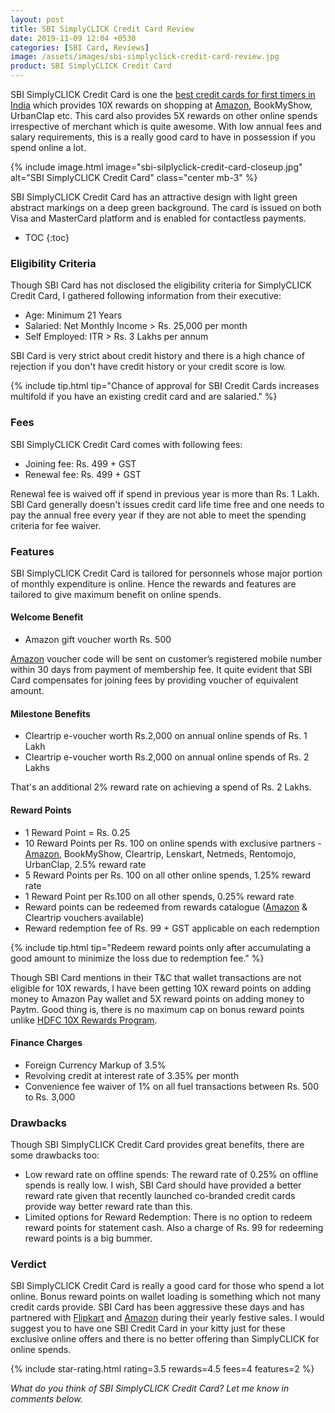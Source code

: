 ```yaml
---
layout: post
title: SBI SimplyCLICK Credit Card Review
date: 2019-11-09 12:04 +0530
categories: [SBI Card, Reviews]
image: /assets/images/sbi-simplyclick-credit-card-review.jpg
product: SBI SimplyCLICK Credit Card
---
```


SBI SimplyCLICK Credit Card is one the [best credit cards for first timers in India](/best-credit-cards-for-first-timers-in-india/) which provides 10X rewards on shopping at [Amazon](https://l.cardinfo.in/amazon), BookMyShow, UrbanClap etc. This card also provides 5X rewards on other online spends irrespective of merchant which is quite awesome. With low annual fees and salary requirements, this is a really good card to have in possession if you spend online a lot.

{% include image.html image="sbi-silplyclick-credit-card-closeup.jpg" alt="SBI SimplyCLICK Credit Card" class="center mb-3" %}

SBI SimplyCLICK Credit Card has an attractive design with light green abstract markings on a deep green background. The card is issued on both Visa and MasterCard platform and is enabled for contactless payments.

<!-- prettier-ignore -->
* TOC
{:toc}

### Eligibility Criteria

Though SBI Card has not disclosed the eligibility criteria for SimplyCLICK Credit Card, I gathered following information from their executive:

- Age: Minimum 21 Years
- Salaried: Net Monthly Income > Rs. 25,000 per month
- Self Employed: ITR > Rs. 3 Lakhs per annum

SBI Card is very strict about credit history and there is a high chance of rejection if you don't have credit history or your credit score is low.

{% include tip.html tip="Chance of approval for SBI Credit Cards increases multifold if you have an existing credit card and are salaried." %}

### Fees

SBI SimplyCLICK Credit Card comes with following fees:

- Joining fee: Rs. 499 + GST
- Renewal fee: Rs. 499 + GST

Renewal fee is waived off if spend in previous year is more than Rs. 1 Lakh. SBI Card generally doesn't issues credit card life time free and one needs to pay the annual free every year if they are not able to meet the spending criteria for fee waiver.

### Features

SBI SimplyCLICK Credit Card is tailored for personnels whose major portion of monthly expenditure is online. Hence the rewards and features are tailored to give maximum benefit on online spends.

#### Welcome Benefit

- Amazon gift voucher worth Rs. 500

[Amazon](https://l.cardinfo.in/amazon) voucher code will be sent on customer’s registered mobile number within 30 days from payment of membership fee. It quite evident that SBI Card compensates for joining fees by providing voucher of equivalent amount.

#### Milestone Benefits

- Cleartrip e-voucher worth Rs.2,000 on annual online spends of Rs. 1 Lakh
- Cleartrip e-voucher worth Rs.2,000 on annual online spends of Rs. 2 Lakhs

That's an additional 2% reward rate on achieving a spend of Rs. 2 Lakhs.

#### Reward Points

- 1 Reward Point = Rs. 0.25
- 10 Reward Points per Rs. 100 on online spends with exclusive partners - [Amazon](https://l.cardinfo.in/amazon), BookMyShow, Cleartrip, Lenskart, Netmeds, Rentomojo, UrbanClap, 2.5% reward rate
- 5 Reward Points per Rs. 100 on all other online spends, 1.25% reward rate
- 1 Reward Point per Rs.100 on all other spends, 0.25% reward rate
- Reward points can be redeemed from rewards catalogue ([Amazon](https://l.cardinfo.in/amazon) & Cleartrip vouchers available)
- Reward redemption fee of Rs. 99 + GST applicable on each redemption

{% include tip.html tip="Redeem reward points only after accumulating a good amount to minimize the loss due to redemption fee." %}

Though SBI Card mentions in their T&C that wallet transactions are not eligible for 10X rewards, I have been getting 10X reward points on adding money to Amazon Pay wallet and 5X reward points on adding money to Paytm. Good thing is, there is no maximum cap on bonus reward points unlike [HDFC 10X Rewards Program](/hdfc-smartbuy-10x-rewards-even-more-rewarding-with-december-2019-update/).

#### Finance Charges

- Foreign Currency Markup of 3.5%
- Revolving credit at interest rate of 3.35% per month
- Convenience fee waiver of 1% on all fuel transactions between Rs. 500 to Rs. 3,000

### Drawbacks

Though SBI SimplyCLICK Credit Card provides great benefits, there are some drawbacks too:

- Low reward rate on offline spends: The reward rate of 0.25% on offline spends is really low. I wish, SBI Card should have provided a better reward rate given that recently launched co-branded credit cards provide way better reward rate than this.
- Limited options for Reward Redemption: There is no option to redeem reward points for statement cash. Also a charge of Rs. 99 for redeeming reward points is a big bummer.

### Verdict

SBI SimplyCLICK Credit Card is really a good card for those who spend a lot online. Bonus reward points on wallet loading is something which not many credit cards provide. SBI Card has been aggressive these days and has partnered with [Flipkart](https://l.cardinfo.in/flipkart) and [Amazon](https://l.cardinfo.in/amazon) during their yearly festive sales. I would suggest you to have one SBI Credit Card in your kitty just for these exclusive online offers and there is no better offering than SimplyCLICK for online spends.

{% include star-rating.html rating=3.5 rewards=4.5 fees=4 features=2 %}

_What do you think of SBI SimplyCLICK Credit Card? Let me know in comments below._
